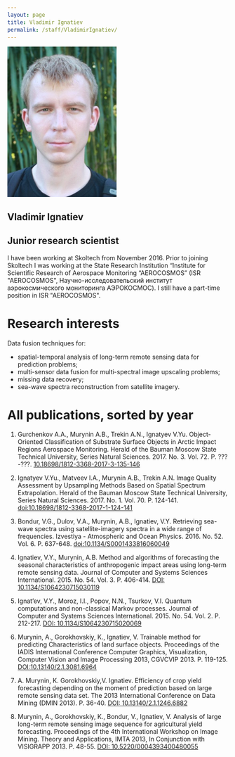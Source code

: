 ```yaml
---
layout: page
title: Vladimir Ignatiev
permalink: /staff/VladimirIgnatiev/
---
```


![](/staff/Ignatiev.bmp)

## Vladimir Ignatiev

## Junior research scientist

I have been working at Skoltech from November 2016. Prior to joining Skoltech I was working at the State Research Institution “Institute for Scientific Research of Aerospace Monitoring “AEROCOSMOS” (ISR "AEROCOSMOS", Научно-исследовательский институт аэрокосмического мониторинга АЭРОКОСМОС). I still have a part-time position in ISR "AEROCOSMOS".

# Research interests

Data fusion techniques for: 
- spatial-temporal analysis of long-term remote sensing data for prediction problems; 
- multi-sensor data fusion for multi-spectral image upscaling problems; 
- missing data recovery; 
- sea-wave spectra reconstruction from satellite imagery.

# All publications, sorted by year

1. Gurchenkov A.A., Murynin A.B., Trekin A.N., Ignatyev V.Yu. Object-Oriented Classification of Substrate Surface Objects in Arctic Impact Regions Aerospace Monitoring. Herald of the Bauman Moscow State Technical University, Series Natural Sciences. 2017. No. 3. Vol. 72. P. ???-???. [10.18698/1812-3368-2017-3-135-146](http://vestniken.ru/eng/catalog/it/sysan/763.html)

2. Ignatyev V.Yu., Matveev I.A., Murynin A.B., Trekin A.N. Image Quality Assessment by Upsampling Methods Based on Spatial Spectrum Extrapolation. Herald of the Bauman Moscow State Technical University, Series Natural Sciences. 2017. No. 1. Vol. 70. P. 124-141. [doi:10.18698/1812-3368-2017-1-124-141](http://vestniken.ru/eng/catalog/it/sysan/742.html)

3. Bondur, V.G., Dulov, V.A., Murynin, A.B., Ignatiev, V.Y. Retrieving sea-wave spectra using satellite-imagery spectra in a wide range of frequencies. Izvestiya - Atmospheric and Ocean Physics. 2016. No. 52. Vol. 6. P. 637-648. [doi:10.1134/S0001433816060049](https://www.scopus.com/inward/record.uri?eid=2-s2.0-85010081538&doi=10.1134%2fS0001433816060049&partnerID=40&md5=6c889e1be27194cd7a6915114ab00962)

4. Ignatiev, V.Y., Murynin, A.B. Method and algorithms of forecasting the seasonal characteristics of anthropogenic impact areas using long-term remote sensing data. Journal of Computer and Systems Sciences International. 2015. No. 54. Vol. 3. P. 406-414. [DOI: 10.1134/S1064230715030119](https://www.scopus.com/inward/record.uri?eid=2-s2.0-84938066258&doi=10.1134%2fS1064230715030119&partnerID=40&md5=c20b3b9995e528c991ac6088695babba)

5. Ignat’ev, V.Y., Moroz, I.I., Popov, N.N., Tsurkov, V.I. Quantum computations and non-classical Markov processes. Journal of Computer and Systems Sciences International. 2015. No. 54. Vol. 2. P. 212-217. [DOI: 10.1134/S1064230715020069](https://www.scopus.com/inward/record.uri?eid=2-s2.0-84928264001&doi=10.1134%2fS1064230715020069&partnerID=40&md5=1b11d04ed665693f0989c247339725de)

6. Murynin, A., Gorokhovskiy, K., Ignatiev, V. Trainable method for predicting Characteristics of land surface objects. Proceedings of the IADIS International Conference Computer Graphics, Visualization, Computer Vision and Image Processing 2013, CGVCVIP 2013. P. 119-125. [DOI:10.13140/2.1.3081.6964](https://www.researchgate.net/publication/268512191_TRAINABLE_METHOD_FOR_PREDICTING_CHARACTERISTICS_OF_LAND_SURFACE_OBJECTS)

7. A. Murynin, K. Gorokhovskiy,V. Ignatiev. Efficiency of crop yield forecasting depending on the moment of prediction based on large remote sensing data set. The 2013 International Conference on Data Mining (DMIN 2013). P. 36-40. [DOI: 10.13140/2.1.1246.6882](https://www.researchgate.net/publication/268512234_Efficiency_of_crop_yield_forecasting_depending_on_the_moment_of_prediction_based_on_large_remote_sensing_data_set)

8. Murynin, A., Gorokhovskiy, K., Bondur, V., Ignatiev, V. Analysis of large long-term remote sensing image sequence for agricultural yield forecasting. Proceedings of the 4th International Workshop on Image Mining. Theory and Applications, IMTA 2013, In Conjunction with VISIGRAPP 2013. P. 48-55. [DOI: 10.5220/0004393400480055](http://www.scitepress.org/DigitalLibrary/PublicationsDetail.aspx?ID=OaJK8PwATYc=&t=1)
